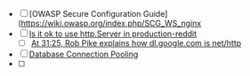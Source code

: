 - [ ] [OWASP Secure Configuration Guide](https://wiki.owasp.org/index.php/SCG_WS_nginx
- [ ] [Is it ok to use http.Server in production-reddit](https://www.reddit.com/r/golang/comments/5povpp/is_it_ok_to_use_the_built_in_http_server_in/)
	- [ ] [At 31:25, Rob Pike explains how dl.google.com is net/http](https://changelog.com/podcast/100)
- [ ] [Database Connection Pooling](https://medium.com/@neelkanthsingh.jr/understanding-database-connection-pools-and-the-pgx-library-in-go-3087f3c5a0c)
- [ ] 